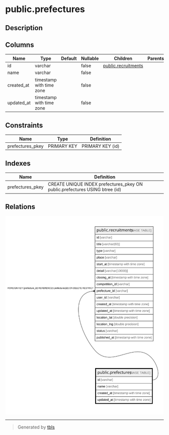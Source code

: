# public.prefectures

## Description

## Columns

| Name | Type | Default | Nullable | Children | Parents | Comment |
| ---- | ---- | ------- | -------- | -------- | ------- | ------- |
| id | varchar |  | false | [public.recruitments](public.recruitments.md) |  |  |
| name | varchar |  | false |  |  |  |
| created_at | timestamp with time zone |  | false |  |  |  |
| updated_at | timestamp with time zone |  | false |  |  |  |

## Constraints

| Name | Type | Definition |
| ---- | ---- | ---------- |
| prefectures_pkey | PRIMARY KEY | PRIMARY KEY (id) |

## Indexes

| Name | Definition |
| ---- | ---------- |
| prefectures_pkey | CREATE UNIQUE INDEX prefectures_pkey ON public.prefectures USING btree (id) |

## Relations

![er](public.prefectures.svg)

---

> Generated by [tbls](https://github.com/k1LoW/tbls)
